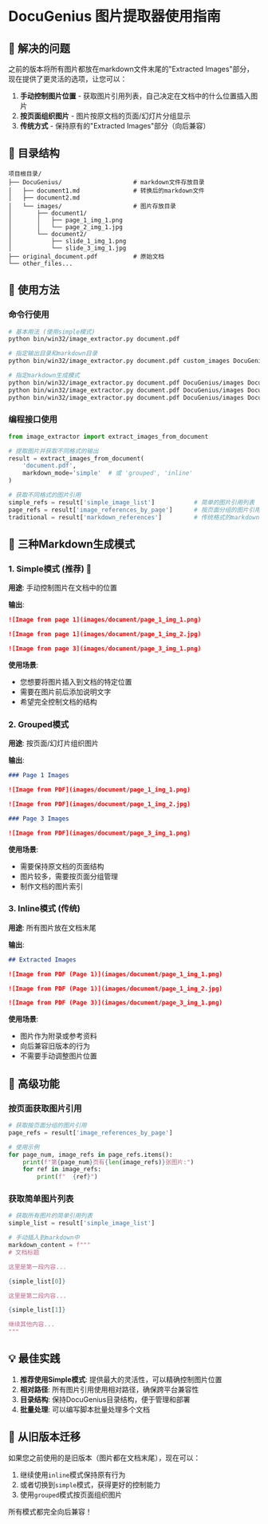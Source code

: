 # DocuGenius 图片提取器使用指南

## 🎯 解决的问题

之前的版本将所有图片都放在markdown文件末尾的"Extracted Images"部分，现在提供了更灵活的选项，让您可以：

1. **手动控制图片位置** - 获取图片引用列表，自己决定在文档中的什么位置插入图片
2. **按页面组织图片** - 图片按原文档的页面/幻灯片分组显示
3. **传统方式** - 保持原有的"Extracted Images"部分（向后兼容）

## 📁 目录结构

```
项目根目录/
├── DocuGenius/                    # markdown文件存放目录
│   ├── document1.md               # 转换后的markdown文件
│   ├── document2.md
│   └── images/                    # 图片存放目录
│       ├── document1/
│       │   ├── page_1_img_1.png
│       │   └── page_2_img_1.jpg
│       └── document2/
│           ├── slide_1_img_1.png
│           └── slide_3_img_1.jpg
├── original_document.pdf          # 原始文档
└── other_files...
```

## 🚀 使用方法

### 命令行使用

```bash
# 基本用法 (使用simple模式)
python bin/win32/image_extractor.py document.pdf

# 指定输出目录和markdown目录
python bin/win32/image_extractor.py document.pdf custom_images DocuGenius

# 指定markdown生成模式
python bin/win32/image_extractor.py document.pdf DocuGenius/images DocuGenius simple
python bin/win32/image_extractor.py document.pdf DocuGenius/images DocuGenius grouped
python bin/win32/image_extractor.py document.pdf DocuGenius/images DocuGenius inline
```

### 编程接口使用

```python
from image_extractor import extract_images_from_document

# 提取图片并获取不同格式的输出
result = extract_images_from_document(
    'document.pdf',
    markdown_mode='simple'  # 或 'grouped', 'inline'
)

# 获取不同格式的图片引用
simple_refs = result['simple_image_list']           # 简单的图片引用列表
page_refs = result['image_references_by_page']      # 按页面分组的图片引用
traditional = result['markdown_references']         # 传统格式的markdown
```

## 📝 三种Markdown生成模式

### 1. Simple模式 (推荐) 🌟

**用途**: 手动控制图片在文档中的位置

**输出**:
```markdown
![Image from page 1](images/document/page_1_img_1.png)

![Image from page 1](images/document/page_1_img_2.jpg)

![Image from page 3](images/document/page_3_img_1.png)
```

**使用场景**: 
- 您想要将图片插入到文档的特定位置
- 需要在图片前后添加说明文字
- 希望完全控制文档的结构

### 2. Grouped模式

**用途**: 按页面/幻灯片组织图片

**输出**:
```markdown
### Page 1 Images

![Image from PDF](images/document/page_1_img_1.png)

![Image from PDF](images/document/page_1_img_2.jpg)

### Page 3 Images

![Image from PDF](images/document/page_3_img_1.png)
```

**使用场景**:
- 需要保持原文档的页面结构
- 图片较多，需要按页面分组管理
- 制作文档的图片索引

### 3. Inline模式 (传统)

**用途**: 所有图片放在文档末尾

**输出**:
```markdown
## Extracted Images

![Image from PDF (Page 1)](images/document/page_1_img_1.png)

![Image from PDF (Page 1)](images/document/page_1_img_2.jpg)

![Image from PDF (Page 3)](images/document/page_3_img_1.png)
```

**使用场景**:
- 图片作为附录或参考资料
- 向后兼容旧版本的行为
- 不需要手动调整图片位置

## 🔧 高级功能

### 按页面获取图片引用

```python
# 获取按页面分组的图片引用
page_refs = result['image_references_by_page']

# 使用示例
for page_num, image_refs in page_refs.items():
    print(f"第{page_num}页有{len(image_refs)}张图片:")
    for ref in image_refs:
        print(f"  {ref}")
```

### 获取简单图片列表

```python
# 获取所有图片的简单引用列表
simple_list = result['simple_image_list']

# 手动插入到markdown中
markdown_content = f"""
# 文档标题

这里是第一段内容...

{simple_list[0]}

这里是第二段内容...

{simple_list[1]}

继续其他内容...
"""
```

## 💡 最佳实践

1. **推荐使用Simple模式**: 提供最大的灵活性，可以精确控制图片位置
2. **相对路径**: 所有图片引用使用相对路径，确保跨平台兼容性
3. **目录结构**: 保持DocuGenius目录结构，便于管理和部署
4. **批量处理**: 可以编写脚本批量处理多个文档

## 🔄 从旧版本迁移

如果您之前使用的是旧版本（图片都在文档末尾），现在可以：

1. 继续使用`inline`模式保持原有行为
2. 或者切换到`simple`模式，获得更好的控制能力
3. 使用`grouped`模式按页面组织图片

所有模式都完全向后兼容！
